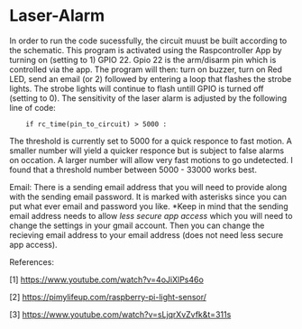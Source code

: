 # Laser-Alarm

In order to run the code sucessfully, the circuit muust be built according to the schematic.
This program is activated using the Raspcontroller App by turning on (setting to 1) GPIO 22. Gpio 22 is the arm/disarm pin which is controlled via the app.
The program will then: turn on buzzer, turn on Red LED, send an email (or 2) followed by entering a loop that flashes the strobe lights. 
The strobe lights will continue to flash untill GPIO is turned off (setting to 0).
The sensitivity of the laser alarm is adjusted by the following line of code:

        if rc_time(pin_to_circuit) > 5000 :
    
The threshold is currently set to 5000 for a quick responce to fast motion. A smaller number will yield a quicker responce but is subject to false alarms on occation.
A larger number will allow very fast motions to go undetected. I found that a threshold number between 5000 - 33000 works best.

Email:
There is a sending email address that you will need to provide along with the sending email password. 
It is marked with asterisks since you can put what ever email and password you like. 
*Keep in mind that the sending email address needs to allow *less secure app access* which you will need to change the settings in your gmail account.
Then you can change the recieving email address to your email address (does not need less secure app access).


References:

[1] https://www.youtube.com/watch?v=4oJiXlPs46o

[2] https://pimylifeup.com/raspberry-pi-light-sensor/

[3] https://www.youtube.com/watch?v=sLjqrXvZvfk&t=311s
